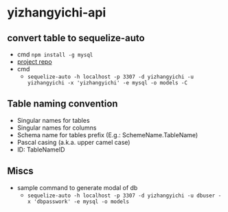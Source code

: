 # yizhangyichi-api

## convert table to sequelize-auto

* cmd `npm install -g mysql`
* [project repo](https://github.com/sequelize/sequelize-auto)
* cmd
  * `sequelize-auto -h localhost -p 3307 -d yizhangyichi -u yizhangyichi -x 'yizhangyichi' -e mysql -o models -C`

## Table naming convention

* Singular names for tables
* Singular names for columns
* Schema name for tables prefix (E.g.: SchemeName.TableName)
* Pascal casing (a.k.a. upper camel case)
* ID: TableNameID

## Miscs

* sample command to generate modal of db
  * `sequelize-auto -h localhost -p 3307 -d yizhangyichi -u dbuser -x 'dbpasswork' -e mysql -o models`
